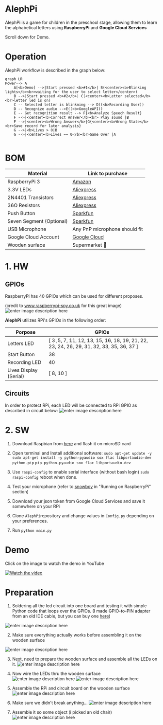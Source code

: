 # AlephPi

AlephPi is a game for children in the preschool stage, allowing them to learn the alphabetical letters using **RaspberryPi** and **Google Cloud Services**

Scroll down for Demo.


# Operation
AlephPi workflow is described in the graph below:

```mermaid
graph LR
Power--> A
    A[<b>Demo] -->|Start pressed <b>#1</b>| B(<center><b>Blinking lights</b><br>waiting for the user to select letter</center>)
    B -->|Start pressed <b>#2</b>| C(<center><b>Letter selected</b><br>letter led is on)
    C -- Selected letter is blinkning --> D((<b>Recording User))
    D -- Recognize audio -->E((<b>GoogleAPI))
    E -- Get recognition result --> F{<b>Analyze Speech Result}
    F -->|<center><b>Correct Answer</b><br> Play sound |B
    F -->|<center><b>Wrong Answer</b>|G{<center><b>Wrong State</b><br>Save record for later analysis}
    G -->|<b>Lives > 0|B
    G -->|<center><b>Lives == 0</b><br>Game Over |A


```

# BOM


|Material|Link to purchase  |
|--|--|
| RaspberryPi 3 | [Amazon](https://www.amazon.com/gp/product/B01C6EQNNK/ref=ppx_yo_dt_b_asin_title_o07__o00_s00?ie=UTF8&psc=1) |
| 3.3V LEDs | [Aliexpress](https://www.aliexpress.com/item/100Pcs-lot-5-Colors-F3-3MM-Round-LED-Assortment-Kit-Ultra-Bright-Diffused-Green-Yellow-Blue/32896935877.html?spm=2114.search0104.3.52.1b1d387037EGtt&ws_ab_test=searchweb0_0,searchweb201602_1_10065_10068_319_10059_10884_317_10887_10696_100031_321_322_10084_453_10083_454_10103_433_10618_431_10307_537_536_10902,searchweb201603_45,ppcSwitch_0&algo_expid=1f1967cb-ee93-4170-9c76-82fdaf3bfcfa-7&algo_pvid=1f1967cb-ee93-4170-9c76-82fdaf3bfcfa) |
| 2N4401 Transistors | [Aliexpress](https://www.aliexpress.com/item/100pcs-2N4401-TO-92-NPN-General-Purpose-Transistor/32387641334.html?spm=a2g0s.9042311.0.0.27424c4dJI7cTk)
|36Ω  Resistors | [Aliexpress](https://www.aliexpress.com/item/20pcs-3W-Metal-film-resistor-1-1R-1M-1R-4-7R-10R-22R-33R-47R-1K/32845316445.html?spm=a2g0s.9042311.0.0.27424c4dJI7cTk)
|Push Button | [Sparkfun](https://www.sparkfun.com/products/9181)
|Seven Segment (Optional) | [Sparkfun](https://www.sparkfun.com/products/11441)
| USB Microphone | Any PnP microphone should fit
|Google Cloud Account | [Google Cloud](https://cloud.google.com/speech-to-text/)
|Wooden surface | Supermarket 🙂



# 1. HW

## GPIOs
RaspberryPi has 40 GPIOs which can be used for different proposes. 

(credit to www.raspberrypi-spy.co.uk for this great image)
![enter image description here](https://www.raspberrypi-spy.co.uk/wp-content/uploads/2012/06/Raspberry-Pi-GPIO-Layout-Model-B-Plus-rotated-2700x900-1024x341.png)

**AlephPi** utilizes RPi's GPIOs in the following order:

|Porpose| GPIOs |
|--|--|
| Letters LED | [ 3 ,5, 7, 11, 12, 13, 15, 16, 18, 19, 21, 22, 23, 24, 26, 29, 31, 32, 33, 35, 36, 37 ] |
| Start Button | 38
| Recording LED | 40 |
| Lives Display (Serial) | [ 8, 10 ]

## Circuits

In order to protect RPi, each LED will be connected to RPi GPIO as described in circuit below:
![enter image description here](https://github.com/eladshabo/AlephPi/blob/master/images/led_circuit.png?raw=true)




# 2. SW


1. Download Raspbian from [here](https://www.raspberrypi.org/downloads/raspbian/) and flash it on microSD card
2. Open terminal and Install additional software:
`sudo apt-get update -y`
`sudo apt-get install -y python-pyaudio sox flac libportaudio-dev python-pip`
`pip python-pyaudio sox flac libportaudio-dev`
3. Use `raspi-config` to enable serial interface (without bash login)
`sudo raspi-config`
reboot when done.
 
 4. Test your microphone (refer to [snowboy](https://snowboy.kitt.ai/docs) in "Running on RaspberryPi" section)
 5. Download your json token from Google Cloud Services and save it somewhere on your RPi

 6. Clone `AlephPi`repository and change values in `Config.py` depending on your preferences.
 7. Run `python main.py`


# Demo
Click on the image to watch the demo in YouTube

[![Watch the video](https://img.youtube.com/vi/WuH887lcBRc/hqdefault.jpg)](https://youtu.be/WuH887lcBRc)



# Preparation
1. Soldering all the led circuit into one board and testing it with simple Python code that loops over the GPIOs. (I made GPIO-to-PIN adapter from an old IDE cable, but you can buy one [here](https://www.aliexpress.com/item/RPi-GPIO-Breakout-Expansion-Board-40pin-Flat-Ribbon-Cable-For-Raspberry-Pi-3-2-Model-B/32914708074.html?spm=a2g0s.9042311.0.0.7a5f4c4d0znMa7)) 

![enter image description here](https://github.com/eladshabo/AlephPi/blob/master/images/prepare1.jpeg?raw=true)

2. Make sure everything actually works before assembling it on the wooden surface

![enter image description here](https://github.com/eladshabo/AlephPi/blob/master/images/prepare2.JPG?raw=true)

3. Next, need to prepare the wooden surface and assemble all the LEDs on it.
![enter image description here](https://github.com/eladshabo/AlephPi/blob/master/images/prepare3.jpeg?raw=true)

4. Now wire the LEDs thru the wooden surface
![enter image description here](https://github.com/eladshabo/AlephPi/blob/master/images/prepare4.jpeg?raw=true)
 ![enter image description here](https://github.com/eladshabo/AlephPi/blob/master/images/prepare5.jpeg?raw=true)

5. Assemble the RPi and circuit board on the wooden surface![enter image description here](https://github.com/eladshabo/AlephPi/blob/master/images/prepare6.jpeg?raw=true)

6. Make sure we didn't break anything...
![enter image description here](https://github.com/eladshabo/AlephPi/blob/master/images/prepare7.jpeg?raw=true)

7. Assemble it so some object (i picked an old chair)
![enter image description here](https://github.com/eladshabo/AlephPi/blob/master/images/prepare8.jpeg?raw=true)
